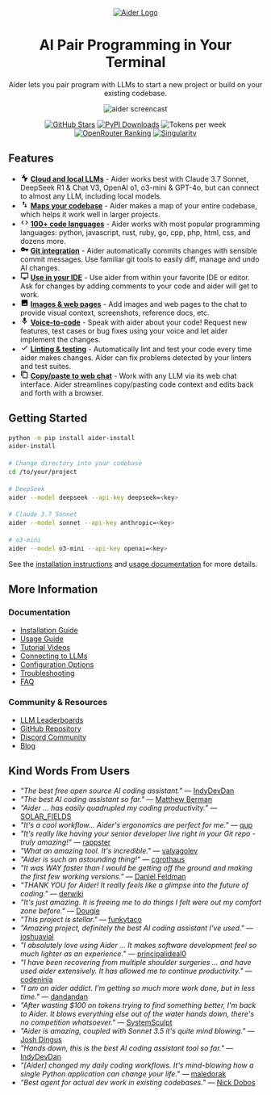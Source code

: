 <p align="center">
    <a href="https://aider.chat/"><img src="https://aider.chat/assets/logo.svg" alt="Aider Logo" width="300"></a>
</p>

<h1 align="center">
AI Pair Programming in Your Terminal
</h1>


<p align="center">
Aider lets you pair program with LLMs to start a new project or build on your existing codebase. 
</p>

<p align="center">
  <img
    src="https://aider.chat/assets/screencast.svg"
    alt="aider screencast"
  >
</p>

<p align="center">
<!--[[[cog
from scripts.badges import get_badges_md
text = get_badges_md()
cog.out(text)
]]]-->
  <a href="https://github.com/Aider-AI/aider/stargazers"><img alt="GitHub Stars" title="Total number of GitHub stars the Aider project has received"
src="https://img.shields.io/github/stars/Aider-AI/aider?style=flat-square&logo=github&color=f1c40f&labelColor=555555"/></a>
  <a href="https://pypi.org/project/aider-chat/"><img alt="PyPI Downloads" title="Total number of installations via pip from PyPI"
src="https://img.shields.io/badge/📦%20Installs-1.7M-2ecc71?style=flat-square&labelColor=555555"/></a>
  <img alt="Tokens per week" title="Number of tokens processed weekly by Aider users"
src="https://img.shields.io/badge/📈%20Tokens%2Fweek-15B-3498db?style=flat-square&labelColor=555555"/>
  <a href="https://openrouter.ai/"><img alt="OpenRouter Ranking" title="Aider's ranking among applications on the OpenRouter platform"
src="https://img.shields.io/badge/🏆%20OpenRouter-Top%2020-9b59b6?style=flat-square&labelColor=555555"/></a>
  <a href="https://aider.chat/HISTORY.html"><img alt="Singularity" title="Percentage of the new code in Aider's last release written by Aider itself"
src="https://img.shields.io/badge/🔄%20Singularity-92%25-e74c3c?style=flat-square&labelColor=555555"/></a>
<!--[[[end]]]-->  
</p>

## Features

- <img src="assets/icons/dna.svg" width="16" height="16" alt="Brain Icon"> **[Cloud and local LLMs](https://aider.chat/docs/llms.html)** - Aider works best with Claude 3.7 Sonnet, DeepSeek R1 & Chat V3, OpenAI o1, o3-mini & GPT-4o, but can connect to almost any LLM, including local models.
- <img src="assets/icons/arrows.svg" width="16" height="16" alt="Arrows Icon"> **[Maps your codebase](https://aider.chat/docs/repomap.html)** - Aider makes a map of your entire codebase, which helps it work well in larger projects.
- <img src="assets/icons/code.svg" width="16" height="16" alt="Code Icon"> **[100+ code languages](https://aider.chat/docs/languages.html)** - Aider works with most popular programming languages: python, javascript, rust, ruby, go, cpp, php, html, css, and dozens more.
- <img src="assets/icons/key.svg" width="16" height="16" alt="Key Icon"> **[Git integration](https://aider.chat/docs/git.html)** - Aider automatically commits changes with sensible commit messages. Use familiar git tools to easily diff, manage and undo AI changes.
- <img src="assets/icons/monitor.svg" width="16" height="16" alt="Monitor Icon"> **[Use in your IDE](https://aider.chat/docs/usage/watch.html)** - Use aider from within your favorite IDE or editor. Ask for changes by adding comments to your code and aider will get to work.
- <img src="assets/icons/image.svg" width="16" height="16" alt="Image Icon"> **[Images & web pages](https://aider.chat/docs/usage/images-urls.html)** - Add images and web pages to the chat to provide visual context, screenshots, reference docs, etc.
- <img src="assets/icons/microphone.svg" width="16" height="16" alt="Microphone Icon"> **[Voice-to-code](https://aider.chat/docs/usage/voice.html)** - Speak with aider about your code! Request new features, test cases or bug fixes using your voice and let aider implement the changes.
- <img src="assets/icons/check.svg" width="16" height="16" alt="Check Icon"> **[Linting & testing](https://aider.chat/docs/usage/lint-test.html)** - Automatically lint and test your code every time aider makes changes. Aider can fix problems detected by your linters and test suites.
- <img src="assets/icons/copy.svg" width="16" height="16" alt="Copy Icon"> **[Copy/paste to web chat](https://aider.chat/docs/usage/copypaste.html)** - Work with any LLM via its web chat interface. Aider streamlines copy/pasting code context and edits back and forth with a browser.

## Getting Started

```bash
python -m pip install aider-install
aider-install

# Change directory into your codebase
cd /to/your/project

# DeepSeek
aider --model deepseek --api-key deepseek=<key>

# Claude 3.7 Sonnet
aider --model sonnet --api-key anthropic=<key>

# o3-mini
aider --model o3-mini --api-key openai=<key>
```

See the [installation instructions](https://aider.chat/docs/install.html) and [usage documentation](https://aider.chat/docs/usage.html) for more details.

## More Information

### Documentation
- [Installation Guide](https://aider.chat/docs/install.html)
- [Usage Guide](https://aider.chat/docs/usage.html)
- [Tutorial Videos](https://aider.chat/docs/usage/tutorials.html)
- [Connecting to LLMs](https://aider.chat/docs/llms.html)
- [Configuration Options](https://aider.chat/docs/config.html)
- [Troubleshooting](https://aider.chat/docs/troubleshooting.html)
- [FAQ](https://aider.chat/docs/faq.html)

### Community & Resources
- [LLM Leaderboards](https://aider.chat/docs/leaderboards/)
- [GitHub Repository](https://github.com/Aider-AI/aider)
- [Discord Community](https://discord.gg/Tv2uQnR88V)
- [Blog](https://aider.chat/blog/)

## Kind Words From Users

- *"The best free open source AI coding assistant."* — [IndyDevDan](https://youtu.be/YALpX8oOn78)
- *"The best AI coding assistant so far."* — [Matthew Berman](https://www.youtube.com/watch?v=df8afeb1FY8)
- *"Aider ... has easily quadrupled my coding productivity."* — [SOLAR_FIELDS](https://news.ycombinator.com/item?id=36212100)
- *"It's a cool workflow... Aider's ergonomics are perfect for me."* — [qup](https://news.ycombinator.com/item?id=38185326)
- *"It's really like having your senior developer live right in your Git repo - truly amazing!"* — [rappster](https://github.com/Aider-AI/aider/issues/124)
- *"What an amazing tool. It's incredible."* — [valyagolev](https://github.com/Aider-AI/aider/issues/6#issue-1722897858)
- *"Aider is such an astounding thing!"* — [cgrothaus](https://github.com/Aider-AI/aider/issues/82#issuecomment-1631876700)
- *"It was WAY faster than I would be getting off the ground and making the first few working versions."* — [Daniel Feldman](https://twitter.com/d_feldman/status/1662295077387923456)
- *"THANK YOU for Aider! It really feels like a glimpse into the future of coding."* — [derwiki](https://news.ycombinator.com/item?id=38205643)
- *"It's just amazing. It is freeing me to do things I felt were out my comfort zone before."* — [Dougie](https://discord.com/channels/1131200896827654144/1174002618058678323/1174084556257775656)
- *"This project is stellar."* — [funkytaco](https://github.com/Aider-AI/aider/issues/112#issuecomment-1637429008)
- *"Amazing project, definitely the best AI coding assistant I've used."* — [joshuavial](https://github.com/Aider-AI/aider/issues/84)
- *"I absolutely love using Aider ... It makes software development feel so much lighter as an experience."* — [principalideal0](https://discord.com/channels/1131200896827654144/1133421607499595858/1229689636012691468)
- *"I have been recovering from multiple shoulder surgeries ... and have used aider extensively. It has allowed me to continue productivity."* — [codeninja](https://www.reddit.com/r/OpenAI/s/nmNwkHy1zG)
- *"I am an aider addict. I'm getting so much more work done, but in less time."* — [dandandan](https://discord.com/channels/1131200896827654144/1131200896827654149/1135913253483069470)
- *"After wasting $100 on tokens trying to find something better, I'm back to Aider. It blows everything else out of the water hands down, there's no competition whatsoever."* — [SystemSculpt](https://discord.com/channels/1131200896827654144/1131200896827654149/1178736602797846548)
- *"Aider is amazing, coupled with Sonnet 3.5 it's quite mind blowing."* — [Josh Dingus](https://discord.com/channels/1131200896827654144/1133060684540813372/1262374225298198548)
- *"Hands down, this is the best AI coding assistant tool so far."* — [IndyDevDan](https://www.youtube.com/watch?v=MPYFPvxfGZs)
- *"[Aider] changed my daily coding workflows. It's mind-blowing how a single Python application can change your life."* — [maledorak](https://discord.com/channels/1131200896827654144/1131200896827654149/1258453375620747264)
- *"Best agent for actual dev work in existing codebases."* — [Nick Dobos](https://twitter.com/NickADobos/status/1690408967963652097?s=20)

